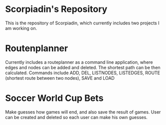 # Scorpiadin's Repository

This is the repository of Scorpiadin, which currently includes two projects I am working on.

# Routenplanner
Currently includes a routeplanner as a command line application, where edges and nodes can be added and deleted.
The shortest path can be then calculated. Commands include ADD, DEL, LISTNODES, LISTEDGES, ROUTE (shortest route between two nodes), SAVE and LOAD

# Soccer World Cup Bets
Make guesses how games will end, and also save the result of games. User can be created and deleted so each user can make his own guesses. 
